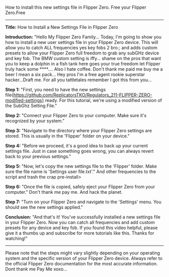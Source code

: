 How to install this new settings file in Flipper Zero. Free your Flipper Zero.Free

---

**Title:** How to Install a New Settings File in Flipper Zero

**Introduction:**
"Hello My Flipper Zero Family... Today, I'm going to show you how to install a new user settings file in your Flipper Zero device. This will allow you to catch ALL frequencies yes key fobs 2 bro.; and adds custom presets to allow your Flipper Zero full freedom to grab any subGHz device and key fob. The BMW custom setting is iffy... shame on the pros that want you to keep a dolphin in a fish tank here goes your true freedom let Flipper truly hack some ****.... Also I hate coffee. Don't thank me paid me buy me a beer I mean a six pack... Hey pros I'm a free agent rookie superstar hacker...Draft me. For all you tattletales remember I got this from you...

**Step 1:**
"First, you need to have the new settings file{https://github.com/ReplicatorsTKO/Regulators_211-FLIPPER-ZERO-modified-settings} ready. For this tutorial, we're using a modified version of the SubGhz Setting File."

**Step 2:**
"Connect your Flipper Zero to your computer. Make sure it's recognized by your system."

**Step 3:**
"Navigate to the directory where your Flipper Zero settings are stored. This is usually in the 'Flipper' folder on your device."

**Step 4:**
"Before we proceed, it's a good idea to back up your current settings file. Just in case something goes wrong, you can always revert back to your previous settings."

**Step 5:**
"Now, let's copy the new settings file to the 'Flipper' folder. Make sure the file name is 'Settings user file.txt'." And other frequencies to the script and trash the crap pre-install>

**Step 6:**
"Once the file is copied, safely eject your Flipper Zero from your computer." Don't thank me pay me. And hack the planet.

**Step 7:**
"Turn on your Flipper Zero and navigate to the 'Settings' menu. You should see the new settings applied."

**Conclusion:**
"And that's it! You've successfully installed a new settings file in your Flipper Zero. Now you can catch all frequencies and add custom presets for any device and key fob. If you found this video helpful, please give it a thumbs up and subscribe for more tutorials like this. Thanks for watching!"

---

Please note that the steps might vary slightly depending on your operating system and the specific version of your Flipper Zero device. Always refer to the official Flipper Zero documentation for the most accurate information. Dont thank me Pay Me xoxo...
